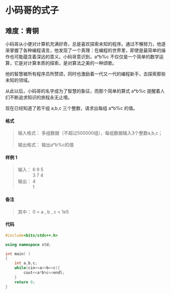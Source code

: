 # 小码哥的式子
## 难度：青铜

小码哥从小便对计算机充满好奇，总是喜欢探索未知的程序。通过不懈努力，他逐渐掌握了各种编程语言，他发现了一个真理：在编程的世界里，即使是最简单的操作也可能蕴含着深远的意义。小码哥意识到，a*b%c 不仅仅是一个简单的数学运算，它是对计算本质的探索，是对算法之美的一种颂歌。

他的智慧被所有程序员所赞颂，同时也激励着一代又一代的编程新手，去探索那些未知的领域。

从此以后，小码哥的名字成为了智慧的象征，而那个简单的算式 a*b%c 提醒着人们不断追求知识的旅程永无止境。

现在已经知道了若干组 a,b,c 三个整数，请求出每组 a*b%c 的值。
#### 格式
>输入格式：
多组数据（不超过500000组），每组数据输入3个整数a,b,c；<br>
<br>输出格式：
输出a*b%c的值

#### 样例 1
>输入：
6 9 5 <br>
&emsp;&emsp;&emsp; 3 7 4
<br>输出：
4 <br>
&emsp;&emsp;&emsp; 1

#### 备注
>其中：
0 < a , b , c < 1e5

#### 代码
```C++
#include<bits/stdc++.h> 

using namespace std;

int main( )
{
    int a,b,c;
    while(cin>>a>>b>>c){
        cout<<a*b%c<<endl;
    }
    return 0;
}
```